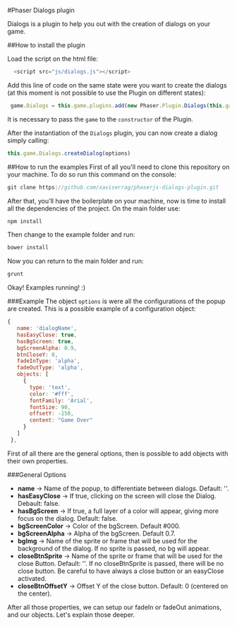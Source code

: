 #Phaser Dialogs plugin

Dialogs is a plugin to help you out with the creation of dialogs on your game.


##How to install the plugin

Load the script on the html file:
```javascript
  <script src="js/dialogs.js"></script>
```

Add this line of code on the same state were you want to create the dialogs (at this moment is
not possible to use the Plugin on different states):
```javascript
 game.Dialogs = this.game.plugins.add(new Phaser.Plugin.Dialogs(this.game));
```

It is necessary to pass the `game` to the `constructor` of the Plugin.

After the instantiation of the `Dialogs` plugin, you can now create a dialog simply calling:
 ```javascript
 this.game.Dialogs.createDialog(options)
 ```

##How to run the examples
 First of all you'll need to clone this repository on your machine. To do so run this
 command on the console:
 ```javascript
 git clone https://github.com/xaviserrag/phaserjs-dialogs-plugin.git
 ```
 After that, you'll have the boilerplate on your machine, now is time to install all
 the dependencies of the project. On the main folder use:
 
 ```javascript
 npm install
 ```
 
 Then change to the example folder and run:
 
 ```javascript
 bower install
 ```
 
 Now you can return to the main folder and run:
 ```javascript
 grunt
 ```
 
 Okay! Examples running! :) 
 
###Example
The object `options` is were all the configurations of the popup are created. This is a possible example
of a configuration object:
 ```javascript
{
    name: 'dialogName',
    hasEasyClose: true,
    hasBgScreen: true,
    bgScreenAlpha: 0.9,
    btnCloseY: 0,
    fadeInType: 'alpha',
    fadeOutType: 'alpha',
    objects: [
      {
        type: 'text',
        color: '#fff',
        fontFamily: 'Arial',
        fontSize: 90,
        offsetY: -150,
        content: "Game Over"
      }
    ]
  },
 ```

First of all there are the general options, then is possible to add objects with their own properties.

###General Options
* <b>name</b> -> Name of the popup, to differentiate between dialogs. Default: ''.
* <b>hasEasyClose</b> -> If true, clicking on the screen will close the Dialog. Debault: false.
* <b>hasBgScreen</b> -> If true, a full layer of a color will appear, giving more focus on the 
dialog. Default: false.
* <b>bgScreenColor</b> -> Color of the bgScreen. Default #000.
* <b>bgScreenAlpha</b> -> Alpha of the bgScreen. Default 0.7.
* <b>bgImg</b> -> Name of the sprite or frame that will be used for the background of the dialog.
 If no sprite is passed, no bg will appear.
* <b>closeBtnSprite</b> -> Name of the sprite or frame that will be used for the close Button. Default: ''.
If no closeBtnSprite is passed, there will be no close button. Be careful to have always a close button or an easyClose activated.
* <b>closeBtnOffsetY</b> -> Offset Y of the close button. Default: 0 (centered on the center).

After all those properties, we can setup our fadeIn or fadeOut animations, and our objects. Let's explain those deeper.


